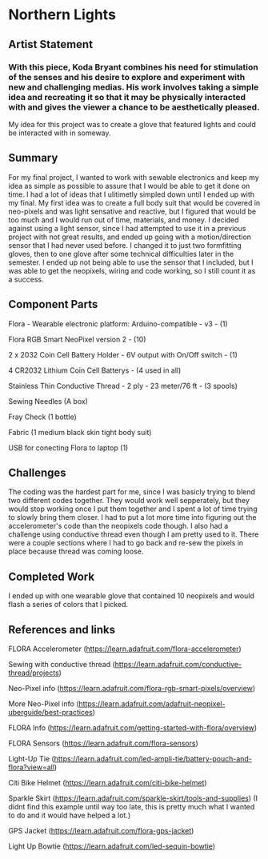 # Northern Lights

## Artist Statement

### With this piece, Koda Bryant combines his need for stimulation of the senses and his desire to explore and experiment with new and challenging medias. His work involves taking a simple idea and recreating it so that it may be physically interacted with and gives the viewer a chance to be aesthetically pleased.

My idea for this project was to create a glove that featured lights and could be interacted with in someway. 

## Summary

For my final project, I wanted to work with sewable electronics and keep my idea as simple as possible to assure that I would be able to get it done on time. I had a lot of ideas that I ulitimetly simpled down until I ended up with my final. My first idea was to create a full body suit that would be covered in neo-pixels and was light sensative and reactive, but I figured that would be too much and I would run out of time, materials, and money. I decided against using a light sensor, since I had attempted to use it in a previous project with not great results, and ended up going with a motion/direction sensor that I had never used before. I changed it to just two formfitting gloves, then to one glove after some technical difficulties later in the semester. I ended up not being able to use the sensor that I included, but I was able to get the neopixels, wiring and code working, so I still count it as a success.


## Component Parts

Flora - Wearable electronic platform: Arduino-compatible - v3 - (1)

Flora RGB Smart NeoPixel version 2 - (10)

2 x 2032 Coin Cell Battery Holder - 6V output with On/Off switch - (1)

4 CR2032 Lithium Coin Cell Batterys - (4 used in all)

Stainless Thin Conductive Thread - 2 ply - 23 meter/76 ft - (3 spools)

Sewing Needles (A box)

Fray Check (1 bottle)

Fabric (1 medium black skin tight body suit)

USB for conecting Flora to laptop (1)

## Challenges

The coding was the hardest part for me, since I was basicly trying to blend two different codes together. They would work well sepperately, but they would stop working once I put them together and I spent a lot of time trying to slowly bring them closer. I had to put a lot more time into figuring out the accelerometer's code than the neopixels code though. I also had a challenge using conductive thread even though I am pretty used to it. There were a couple sections where I had to go back and re-sew the pixels in place because thread was coming loose.

## Completed Work

I ended up with one wearable glove that contained 10 neopixels and would flash a series of colors that I picked.

## References and links 

FLORA Accelerometer (https://learn.adafruit.com/flora-accelerometer)

Sewing with conductive thread (https://learn.adafruit.com/conductive-thread/projects)

Neo-Pixel info (https://learn.adafruit.com/flora-rgb-smart-pixels/overview)

More Neo-Pixel info (https://learn.adafruit.com/adafruit-neopixel-uberguide/best-practices)

FLORA Info (https://learn.adafruit.com/getting-started-with-flora/overview)

FLORA Sensors (https://learn.adafruit.com/flora-sensors)

Light-Up Tie (https://learn.adafruit.com/led-ampli-tie/battery-pouch-and-flora?view=all)

Citi Bike Helmet (https://learn.adafruit.com/citi-bike-helmet)

Sparkle Skirt (https://learn.adafruit.com/sparkle-skirt/tools-and-supplies) 
(I didnt find this example until way too late, this is pretty much what I wanted to do and it would have helped a lot.)

GPS Jacket (https://learn.adafruit.com/flora-gps-jacket)

Light Up Bowtie (https://learn.adafruit.com/led-sequin-bowtie)






